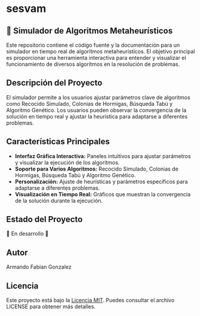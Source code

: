 # sesvam
## 🚀 Simulador de Algoritmos Metaheurísticos

Este repositorio contiene el código fuente y la documentación para un simulador en tiempo real de algoritmos metaheurísticos. El objetivo principal es proporcionar una herramienta interactiva para entender y visualizar el funcionamiento de diversos algoritmos en la resolución de problemas.

## Descripción del Proyecto

El simulador permite a los usuarios ajustar parámetros clave de algoritmos como Recocido Simulado, Colonias de Hormigas, Búsqueda Tabú y Algoritmo Genético. Los usuarios pueden observar la convergencia de la solución en tiempo real y ajustar la heurística para adaptarse a diferentes problemas.

## Características Principales

- **Interfaz Gráfica Interactiva:** Paneles intuitivos para ajustar parámetros y visualizar la ejecución de los algoritmos.
- **Soporte para Varios Algoritmos:** Recocido Simulado, Colonias de Hormigas, Búsqueda Tabú y Algoritmo Genético.
- **Personalización:** Ajuste de heurísticas y parámetros específicos para adaptarse a diferentes problemas.
- **Visualización en Tiempo Real:** Gráficos que muestran la convergencia de la solución durante la ejecución.

## Estado del Proyecto

🚧 En desarrollo 🚧

## Autor

Armando Fabian Gonzalez

## Licencia

Este proyecto está bajo la [Licencia MIT](LICENSE). Puedes consultar el archivo LICENSE para obtener más detalles.

